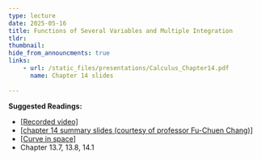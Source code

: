 ```yaml
---
type: lecture
date: 2025-05-16
title: Functions of Several Variables and Multiple Integration
tldr: 
thumbnail: 
hide_from_announcments: true
links: 
    - url: /static_files/presentations/Calculus_Chapter14.pdf
      name: Chapter 14 slides     
      
---
```

**Suggested Readings:**
- [[Recorded video]](https://www.youtube.com/playlist?list=PLHNZtBNWQ-84Yn2ei9k6iC7QR-YRLqLz8)
- [[chapter 14 summary slides (courtesy of professor Fu-Chuen Chang)]](/nsysu-calculus2/static_files/presentations/Chap14_Summary_Chinese.pdf)
- [[Curve in space]](https://resource.learnmode.net/upload/flip/book/95/9542b5db03cbce8c/143d108b46d0.pdf)
- Chapter 13.7, 13.8, 14.1
